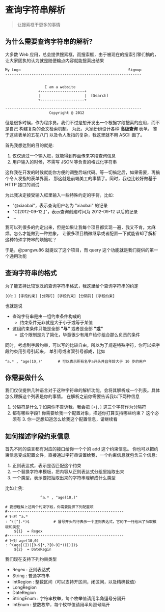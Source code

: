 查询字符串解析
=======
> 让搜索框干更多的事情

## 为什么需要查询字符串的解析?

大多数 Web 应用，总会提供搜索框，而搜索框，由于被现在的搜索引擎们搞的，
让大家固执的认为就是随便输点内容就能搜索出结果

	My Logo                                                 Signup
	--------------------------------------------------------------
	
	
	                  I am a website
	               +--------------------+
	               |                    |  [Search]
	               +--------------------+

	--------------------------------------------------------------
       	                Copyright @ 2012

但是很多时候，作为程序员，我们不过是想开发出一个根据字段搜索的应用，而不是自己
构建复杂的全文检索机制。 为此，大家纷纷设计各种 **高级查询** 表单。 鉴于这些表单的五花八门
以及令人发指的复杂，我这里就不用 ASCII 画了。

首先我想达到的目的就是:

1. 仅仅通过一个输入框，就能得到界面传来字段查询信息
2. 用户输入的时候，不需写 JSON 等负责的格式化字符串

这样我在开发的时候就能你方便的调整后端代码。等一切搞定后，如果需要，再搞个令人发指的表单界面，
那这就是前端美工的事情了。同时，我也比较好做基于 HTTP 接口的测试

为此我决定接受输入框里输入一些特殊约定的字符，比如:

* "@xiaobai"，表示查询用户名为 "xiaobai" 的记录
* "C(2012-09-12,)"，表示查询创建时间为 2012-09-12 以后的记录
* …

我可以列很多的约定出来，但是如果让我每个项目都实现一遍，我又不肯，太麻烦。怎么才能做到一种抽象，
让很多项目稍微继承或者配置一下就能省却了解析这种特殊字符串的烦恼呢？

于是，@pangwu86 就提议了这个项目，而 query 这个功能就是我们提供的第一个通用功能

## 查询字符串的格式

为了能支持比较宽泛的查询字符串格式，我这里给个查询字符串的约定

	[OR:] [字段约束] [分隔符] [字段约束] [分隔符] [字段约束]
	
也就是说

* 查询字符串是由一组约束条件构成的
	* 约束条件无非就是大于小于或等于某值
* 这组约束条件只能是全部 **"与"** 或者是全部 **"或"**
	* 这个限制是为了简化，毕竟很少有用户给你组合那么负责的条件 
	
同时，考虑到字段约束，可以写的比较自由，所以为了规避特殊字符，你可以把字段约束用引号引起来，
单引号或者双引号都成，比如

	^a.* , "age(10,)"       # 可以表示所有名字a开头并且年龄大于 10 岁的用户

## 你需要做什么

我们仅仅提供几种语言对于这种字符串的解析功能，会将其解析成一个列表。具体怎么理解这个列表是你的事情。
在解析之前你需要告诉我以下两种信息

1. 分隔符是什么？如果你不告诉我，我会把 `[+|,]` 这三个字符作为分隔符
2. 都有哪些字段? 你需要给我一个配置对象，描述你打算支持哪些约束？ 这个必须有
	3. 	你一定想知道怎么给我这个配置信息，请继续看


## 如何描述字段约束信息

首先不同的语言都有对应的接口给你一个个的 add 这个约束信息。
你也可以把约束信息变成配置文件，直接通过字符串设置给我，一个约束信息就包含三个信息:

1. 正则表达式，表示是否匹配这个约束
2. 一个替换字符串模板，把内容从正则表达式分组里抽取出来
3. 一个类型，表示要把抽取出来的字符串理解成什么类型

比如上例:

                	^a.* , "age(10,)"
	
	# 要想理解上述两个约束字段，你需要提供下列配置项
	#-----------------------------------------------------
	# 针对 ^a.*
	: ^([^].*)$           # 冒号开头的行表示一个正则表达式，它的下一行给出了抽取模板和类型
		${1}  = Regex
	#-----------------------------------------------------
	# 针对 age(10,0)
	: ^(age[(])([0-9]*,?[0-9]*)([)])$
		${2}  = DateRegin
		
我们现在支持下列约束类型
* Regex : 正则表达式
* String : 普通字符串
* IntRegion : 整数区间（可以支持开区间，闭区间，以及精确数值）
* LongRegion
* DateRegion
* StringEnum : 字符串枚举，每个枚举值请用半角逗号分隔开
* IntEnum : 整数枚举，每个枚举值请用半角逗号隔开
	




































